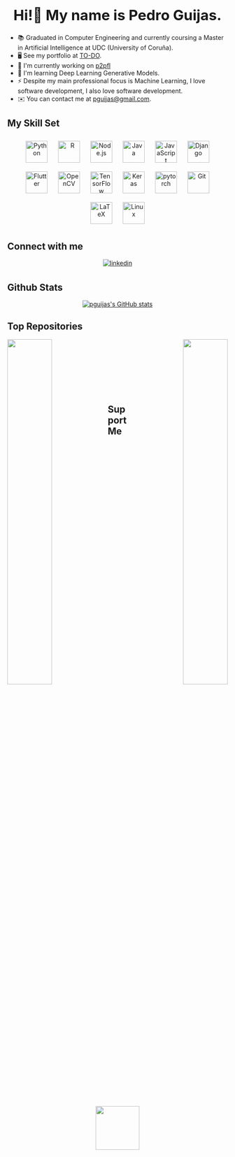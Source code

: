 ### <div align="center"><h1>Hi!👋 My name is Pedro Guijas.</h1></div>  

* 📚 Graduated in Computer Engineering and currently coursing a Master in Artificial Intelligence at UDC (University of Coruña).
* 🖥️  See my portfolio at [TO-DO](http://todo.com).
* 🚀  I'm currently working on [p2pfl](http://github.com/pguijas/p2pfl)
* 🧠  I'm learning Deep Learning Generative Models.
* ⚡  Despite my main professional focus is Machine Learning, I love software development, I also love software development.
* ✉️  You can contact me at [pguijas@gmail.com](mailto:pguijas@gmail.com).

## My Skill Set  

<div align="center">  
    <a href="https://www.python.org/" target="_blank"><img style="margin: 10px" src="https://profilinator.rishav.dev/skills-assets/python-original.svg" alt="Python" height="50" /></a>  
    <a href="https://www.r-project.org/" target="_blank"><img style="margin: 10px" src="https://profilinator.rishav.dev/skills-assets/r.svg" alt="R" height="50" /></a>  
    <a href="https://nodejs.org/" target="_blank"><img style="margin: 10px" src="https://profilinator.rishav.dev/skills-assets/nodejs-original-wordmark.svg" alt="Node.js" height="50" /></a>  
    <a href="https://www.java.com/" target="_blank"><img style="margin: 10px" src="https://profilinator.rishav.dev/skills-assets/java-original-wordmark.svg" alt="Java" height="50" /></a>  
    <a href="https://www.javascript.com/" target="_blank"><img style="margin: 10px" src="https://profilinator.rishav.dev/skills-assets/javascript-original.svg" alt="JavaScript" height="50" /></a>  
    <a href="https://www.djangoproject.com/" target="_blank"><img style="margin: 10px" src="https://profilinator.rishav.dev/skills-assets/django-original.svg" alt="Django" height="50" /></a>  
    <a href="https://flutter.dev/" target="_blank"><img style="margin: 10px" src="https://profilinator.rishav.dev/skills-assets/flutterio-icon.svg" alt="Flutter" height="50" /></a>  
    <a href="https://opencv.org/" target="_blank"><img style="margin: 10px" src="https://profilinator.rishav.dev/skills-assets/opencv-icon.svg" alt="OpenCV" height="50" /></a>  
    <a href="https://www.tensorflow.org/" target="_blank"><img style="margin: 10px" src="https://profilinator.rishav.dev/skills-assets/tensorflow-icon.svg" alt="TensorFlow" height="50" /></a>  
    <a href="https://keras.io/" target="_blank"><img style="margin: 10px" src="https://profilinator.rishav.dev/skills-assets/keras.png" alt="Keras" height="50" /></a>  
    <a href="https://pytorch.org/" target="_blank"><img style="margin: 10px" src="https://profilinator.rishav.dev/skills-assets/pytorch-icon.svg" alt="pytorch" height="50" /></a>  
    <a href="https://github.com/" target="_blank"><img style="margin: 10px" src="https://profilinator.rishav.dev/skills-assets/git-scm-icon.svg" alt="Git" height="50" /></a>  
    <a href="https://www.latex-project.org/" target="_blank"><img style="margin: 10px" src="https://profilinator.rishav.dev/skills-assets/latex.png" alt="LaTeX" height="50" /></a>  
    <a href="https://www.linux.org/" target="_blank"><img style="margin: 10px" src="https://profilinator.rishav.dev/skills-assets/linux-original.svg" alt="Linux" height="50" /></a>  
</div>

</td></tr></table>  

## Connect with me

<div align="center">
    <a href="https://linkedin.com/in/pguijas" target="_blank">
        <img src=https://img.shields.io/badge/linkedin-%231E77B5.svg?&style=for-the-badge&logo=linkedin&logoColor=white alt=linkedin style="margin-bottom: 5px;" />
    </a>  
</div>  

## Github Stats  

<div align="center">
    <a href="http://www.github.com/pguijas">
        <img src="https://github-readme-stats.vercel.app/api?username=pguijas&show_icons=true&hide=&count_private=true&title_color=0891b2&text_color=ffffff&icon_color=0891b2&bg_color=1c1917&hide_border=true&show_icons=true" alt="pguijas's GitHub stats" />
    </a>
</div>  

## Top Repositories

<div width="100%" align="center">
    <a href="https://github.com/pguijas/p2pfl" align="left"><img align="left" width="45%" src="https://github-readme-stats.vercel.app/api/pin/?username=pguijas&repo=p2pfl&title_color=0891b2&text_color=ffffff&icon_color=0891b2&bg_color=1c1917&hide_border=true&locale=en" /></a><a href="https://github.com/pguijas/artiluxio" align="right"><img align="right" width="45%" src="https://github-readme-stats.vercel.app/api/pin/?username=pguijas&repo=artiluxio&title_color=0891b2&text_color=ffffff&icon_color=0891b2&bg_color=1c1917&hide_border=true&locale=en" /></a>
</div>
<br/><br/><br/><br/><br/><br/><br/>

## Support Me

<div align="center">
    <a href="https://www.buymeacoffee.com/pguijas">
        <img src="https://cdn.buymeacoffee.com/buttons/v2/default-yellow.png" width="100" />
    </a>
</div>
